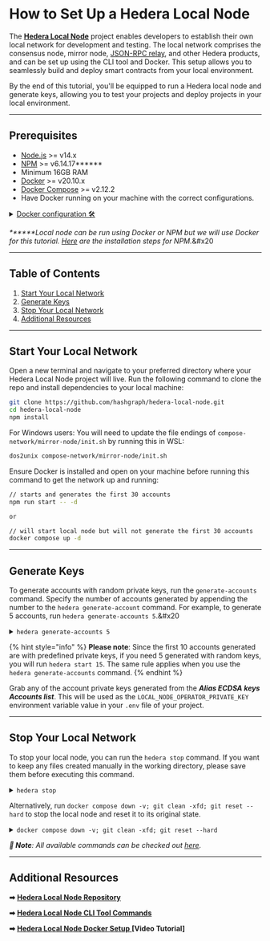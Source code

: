 # How to Set Up a Hedera Local Node

The [**Hedera Local Node**](https://github.com/hashgraph/hedera-local-node) project enables developers to establish their own local network for development and testing. The local network comprises the consensus node, mirror node, [JSON-RPC relay](https://github.com/hashgraph/hedera-json-rpc-relay#readme), and other Hedera products, and can be set up using the CLI tool and Docker. This setup allows you to seamlessly build and deploy smart contracts from your local environment.

By the end of this tutorial, you'll be equipped to run a Hedera local node and generate keys, allowing you to test your projects and deploy projects in your local environment.

***

## Prerequisites

- [Node.js](https://nodejs.org/en) >= v14.x
- [NPM](https://docs.npmjs.com/downloading-and-installing-node-js-and-npm) >= v6.14.17\*\*\*\*\*\*
- Minimum 16GB RAM
- [Docker](https://www.docker.com/) >= v20.10.x
- [Docker Compose](https://docs.docker.com/compose/) >= v2.12.2
- Have Docker running on your machine with the correct configurations.

<details>

<summary><a href="https://github.com/hashgraph/hedera-local-node#requirements">Docker configuration 🛠️</a></summary>

Ensure the **`VirtioFS`** file sharing implementation is enabled in the docker settings.

![](<../../.gitbook/assets/docker-compose-settings (1).png>)

Ensure the following configurations are set at minimum in Docker **Settings** -> **Resources** and are available for use:

- **CPUs:** 6
- **Memory:** 8GB
- **Swap:** 1 GB
- **Disk Image Size:** 64 GB

![](../../.gitbook/assets/docker-settings.png)

Ensure the **`Allow the default Docker sockets to be used (requires password)`** is enabled in Docker **Settings -> Advanced**.

![](../../.gitbook/assets/docker-socket-setting.png)

**Note:** The image may look different if you are on a different version

</details>

_**\*\***Local node can be run using Docker or NPM but we will use Docker for this tutorial._ [_Here_](https://github.com/hashgraph/hedera-local-node#official-npm-release) _are the installation steps for NPM._&#x20

***

## Table of Contents

1. [Start Your Local Network](how-to-set-up-a-hedera-local-node.md#start-your-local-network)
2. [Generate Keys](how-to-set-up-a-hedera-local-node.md#generate-keys)
3. [Stop Your Local Network](how-to-set-up-a-hedera-local-node.md#stop-your-local-network)
4. [Additional Resources](how-to-set-up-a-hedera-local-node.md#additional-resources)

***

## Start Your Local Network

Open a new terminal and navigate to your preferred directory where your Hedera Local Node project will live. Run the following command to clone the repo and install dependencies to your local machine:

```bash
git clone https://github.com/hashgraph/hedera-local-node.git
cd hedera-local-node
npm install
```

For Windows users: You will need to update the file endings of `compose-network/mirror-node/init.sh` by running this in WSL:

```bash
dos2unix compose-network/mirror-node/init.sh
```

Ensure Docker is installed and open on your machine before running this command to get the network up and running:

```bash
// starts and generates the first 30 accounts
npm run start -- -d

or

// will start local node but will not generate the first 30 accounts
docker compose up -d
```

***

## Generate Keys

To generate accounts with random private keys, run the `generate-accounts` command. Specify the number of accounts generated by appending the number to the `hedera generate-account` command. For example, to generate 5 accounts, run `hedera generate-accounts 5`.&#x20

<details>

<summary><code>hedera generate-accounts 5</code> </summary>

```
Generating accounts in synchronous mode...
|-----------------------------------------------------------------------------------------|
|-----------------------------| Accounts list ( ECDSA  keys) |----------------------------|
|-----------------------------------------------------------------------------------------|
|    id    |                            private key                            |  balance |
|-----------------------------------------------------------------------------------------|
| 0.0.1033 - 0xced34a00d3fff542e350a5e61cb41509812bf23ea581f83a0a862c94d8c69704 - 10000 ℏ |
| 0.0.1034 - 0xa4189ab682ba43925ce654ca09800bba86cf8b1b7f889006d5170d95f4fed365 - 10000 ℏ |
| 0.0.1035 - 0xf9106e9841677136c9cbe8c114dab80470ca62a15bfe9c777006bcb114288c22 - 10000 ℏ |
| 0.0.1036 - 0xe3517a9235971be1e1f95e791f3ffd7d753a652799fa11f1ace626036c4db275 - 10000 ℏ |
| 0.0.1037 - 0x636926cf2f6f9fd0a58043c600390eeef0bbed9d4b8a113ea68a8d67f922d04e - 10000 ℏ |
|-----------------------------------------------------------------------------------------|

|--------------------------------------------------------------------------------------------------------------------------------------|
|------------------------------------------------| Accounts list (Alias ECDSA keys) |--------------------------------------------------|
|--------------------------------------------------------------------------------------------------------------------------------------|
|    id    |               public address               |                             private key                            | balance |
|--------------------------------------------------------------------------------------------------------------------------------------|
| 0.0.1038 - 0xaBE90e20f394629e054Bc1E8F1338Fe8ea94F0b5 - 0x444913bd258f764e62db6c87abde7ca52ec22985db8c91b8c3b2b4f2c51775f0 - 10000 ℏ |
| 0.0.1039 - 0x26d941d8E1f6bF9B0F7e5156fA6ff02acEd0DF3E - 0xea25f427caf7029989669f93926b7902dde5361b176b4bc17b8ec0a967beaa0b - 10000 ℏ |
| 0.0.1040 - 0x64001c2d1f3a8d3574435B4F125944018E2E584D - 0xf2deb678a1e67e288d8a128334f41c890e7600b2a5471ecc9a3af4824e3021b7 - 10000 ℏ |
| 0.0.1041 - 0x6bE22CD9D16b64969683B74897E4EBB30c7c30E8 - 0xb9c2480cdbdddb2ecd6e032b87820c29e8791ad4f53b89f829269d856c835819 - 10000 ℏ |
| 0.0.1042 - 0x992d8aD211b28B23589c0b3Fe30de6C90662C4aB - 0x7e8bb0d85a8d80fa2eb2c9f6bd5c9b1a2c2f9f6992c7fffd201c8e81f0ec0000 - 10000 ℏ |
|--------------------------------------------------------------------------------------------------------------------------------------|

|-----------------------------------------------------------------------------------------|
|-----------------------------| Accounts list (ED25519 keys) |----------------------------|
|-----------------------------------------------------------------------------------------|
|    id    |                            private key                            |  balance |
|-----------------------------------------------------------------------------------------|
| 0.0.1043 - 0xd4917e152ca922b8bfbafffc3486512ae25ec0a75b05c44f517b11cd12fd949b - 10000 ℏ |
| 0.0.1044 - 0xbaeec69382fbb43e4d521b3d8717c9cba610a1fbcaededaaf4408c3138a683ae - 10000 ℏ |
| 0.0.1045 - 0x1f5c4b2efd3c36d29e9d2e16a825abd001f99bff2388bb8c6011cd5f956023c9 - 10000 ℏ |
| 0.0.1046 - 0x1976acdd5e71ce7e8db4cb0aa112fa1c16876155f0f20b9b7029916073f1d67f - 10000 ℏ |
| 0.0.1047 - 0x6e29f48b11ffc77e277f0500d607b35956da58f1ed30aad003fb1846bfffc483 - 10000 ℏ |
|-----------------------------------------------------------------------------------------|
```

</details>

{% hint style="info" %}
**Please note**: Since the first 10 accounts generated are with predefined private keys, if you need 5 generated with random keys, you will run `hedera start 15`. The same rule applies when you use the `hedera generate-accounts` command.
{% endhint %}

Grab any of the account private keys generated from the  _**Alias ECDSA keys Accounts list**_. This will be used as the `LOCAL_NODE_OPERATOR_PRIVATE_KEY` environment variable value in your `.env` file of your project.

***

## Stop Your Local Network

To stop your local node, you can run the `hedera stop` command. If you want to keep any files created manually in the working directory, please save them before executing this command.

<details>

<summary><code>hedera stop</code></summary>

```
Stopping the network...
Stopping the docker containers...
Cleaning the volumes and temp files...
```

</details>

Alternatively, run `docker compose down -v; git clean -xfd; git reset --hard` to stop the local node and reset it to its original state.

<details>

<summary><code>docker compose down -v; git clean -xfd; git reset --hard</code></summary>

```bash
[+] Running 27/27
 ✔ Container mirror-node-web3           Removed            3.5s 
 ✔ Container json-rpc-relay-ws          Removed           10.8s 
 ✔ Container mirror-node-monitor        Removed            3.7s 
 ✔ Container relay-cache                Removed            0.9s 
 ✔ Container prometheus                 Removed            0.9s 
 ✔ Container record-sidecar-uploader    Removed            0.0s 
 ✔ Container grafana                    Removed            0.9s 
 ✔ Container hedera-explorer            Removed           10.4s 
 ✔ Container json-rpc-relay             Removed           10.7s 
 ✔ Container account-balances-uploader  Removed            0.1s 
 ✔ Container envoy-proxy                Removed            1.0s 
 ✔ Container mirror-node-grpc           Removed            2.7s 
 ✔ Container mirror-node-rest           Removed           10.4s 
 ✔ Container network-node               Removed           10.8s 
 ✔ Container mirror-node-importer       Removed           10.4s 
 ✔ Container record-streams-uploader    Removed            0.0s 
 ✔ Container haveged                    Removed            0.0s 
 ✔ Container mirror-node-db             Removed            0.3s 
 ✔ Container minio                      Removed            0.0s 
 ✔ Volume prometheus-data               Removed            0.0s 
 ✔ Volume minio-data                    Removed            0.0s 
 ✔ Volume mirror-node-postgres          Removed            0.1s 
 ✔ Volume grafana-data                  Removed            0.2s 
 ✔ Network network-node-bridge          Removed            0.1s 
 ✔ Network hedera-local-node_default    Removed            0.2s 
 ✔ Network cloud-storage                Removed            0.2s 
 ✔ Network mirror-node                  Removed            0.2s 
Removing .husky/_/
Removing network-logs/
Removing node_modules/
HEAD is now at ......
```

</details>

_**📣 Note**: All available commands can be checked out_ [_here_](https://github.com/hashgraph/hedera-local-node/tree/main?tab=readme-ov-file#using-hedera-local)_._

***

## Additional Resources

**➡** [**Hedera Local Node Repository**](https://github.com/hashgraph/hedera-local-node#readme)

**➡** [**Hedera Local Node CLI Tool Commands**](https://github.com/hashgraph/hedera-local-node#using-hedera-local)

**➡** [**Hedera Local Node Docker Setup** ](https://www.youtube.com/watch?v=KOhzu6ftmbY)**\[Video Tutorial]**
